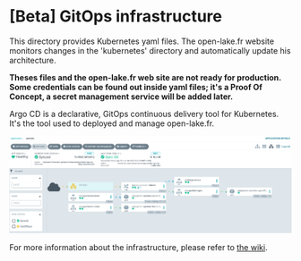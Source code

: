 # [Beta] GitOps infrastructure

This directory provides Kubernetes yaml files. 
The open-lake.fr website monitors changes in the 'kubernetes' directory and automatically update his architecture.

**Theses files and the open-lake.fr web site are not ready for production. Some credentials can be found out inside yaml files; it's a Proof Of Concept, a secret management service will be added later.**

Argo CD is a declarative, GitOps continuous delivery tool for Kubernetes. It's the tool used to deployed and manage open-lake.fr.

![ArgoCD open-lake.fr](./img/argocd-screenshot-1.png)

For more information about the infrastructure, please refer to [the wiki](https://gitlab.ensimag.fr/monsemps/open-lake-health/-/wikis/home).